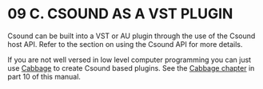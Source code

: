 09 C. CSOUND AS A VST PLUGIN
============================

Csound can be built into a VST or AU plugin through the use of the
Csound host API. Refer to the section on using the Csound API for more
details.

If you are not well versed in low level computer programming you can
just use [Cabbage](https://www.cabbageaudio.com) to create Csound based plugins.  See the [Cabbage chapter](10-b-cabbage.md) in part 10 of this manual.
